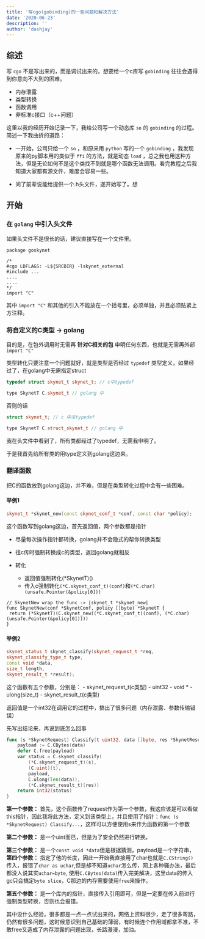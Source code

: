 ```yaml
---
title: '写cgo(gobinding)的一些问题和解决方法'
date: '2020-06-23'
description: ''
author: 'dashjay'
---
```


## 综述

写 `cgo` 不是写出来的，而是调试出来的，想要给一个c库写 `gobinding` 往往会遇得到你意向不大到的困难。

- 内存泄露
- 类型转换
- 函数调用
- 非标准c接口（c++问题）

这里以我的经历开始记录一下，我给公司写一个动态库 `so` 的 `gobinding` 的过程。简述一下我曲折的道路：

- 一开始，公司只给一个 `so` ，和原来用 `python` 写的一个 `gobinding` ，我发现原来的py脚本用的类似于 `ffi` 的方法，就是动态 `load` ，总之我也用这种方法，但是无论如何不是这个类找不到就是哪个函数无法调用。看完教程之后我知道大家都有源文件，难度会容易一些。

- 问了前辈说能给提供一个.h头文件，遂开始写了。想

## 开始

### 在 `golang` 中引入头文件

如果头文件不是很长的话，建议直接写在一个文件里。

```golang
package goskynet

/*
#cgo LDFLAGS: -L${SRCDIR} -lskynet_external
#include ...
....
....
*/
import "C"
```

其中 `import "C"` 和其他的引入不能放在一个括号里，必须单独，并且必须贴紧上方注释。

### 将自定义的C类型 -> golang

目的是，在包外调用时无需再 **针对C相关的包** 申明任何东西，也就是无需再外部 `import "C"`

类型转化只要注意一个问题就好，就是类型是否经过 `typedef` 类型定义，如果经过了，在golang中无需指定struct

```c++
typedef struct skynet_t skynet_t; // c中typedef

type SkynetT C.skynet_t // golang 中
```

否则的话

```c++
struct skynet_t; // c 中未typedef

type SkynetT C.struct_skynet_t // golang 中
```

我在头文件中看到了，所有类都经过了typedef，无需我申明了。

于是我首先给所有类的用type定义到golang这边来。

### 翻译函数

把C的函数放到golang这边，并不难，但是在类型转化过程中会有一些困难。

#### 举例1

```c++
skynet_t *skynet_new(const skynet_conf_t *conf, const char *policy);
```

这个函数写到golang这边，首先返回值，两个参数都是指针

- 尽量每次操作指针都转换，golang并不会隐式的帮你转换类型
- 往c传时强制转换成c的类型，返回golang就相反
- 转化

  - 返回值强制转化(*SkynetT)()
  - 传入c强制转化`(*C.skynet_conf_t)(conf)`和`(*C.char)(unsafe.Pointer(&policy[0]))`

```golang
// SkynetNew wrap the func -> |skynet_t *skynet_new|
func SkynetNew(conf *SkynetConf, policy []byte) *SkynetT {
 return (*SkynetT)(C.skynet_new((*C.skynet_conf_t)(conf), (*C.char)(unsafe.Pointer(&policy[0]))))
}
```

#### 举例2

```c++
skynet_status_t skynet_classify(skynet_request_t *req,
skynet_classify_type_t type,
const void *data,
size_t length,
skynet_result_t *result);

```

这个函数有五个参数，分别是：
    - skynet_request_t(c类型)
    - uint32
    - void *
    - ulong(size_t)
    - skynet_result_t(c类型)

返回值是一个int32在调用它的过程中，搞出了很多问题（内存泄露、参数传输错误）

先写出结论来，再说到底怎么回事

```go
func (s *SkynetRequest) Classify(t uint32, data []byte, res *SkynetResult) int32 {
    payload := C.CBytes(data)
    defer C.free(payload)
    var status = C.skynet_classify(
        (*C.skynet_request_t)(s),
        (C.uint)(t),
        payload,
        C.ulong(len(data)),
        (*C.skynet_result_t)(res))
    return int32(status)
}
```

**第一个参数：** 首先，这个函数传了request作为第一个参数，我这应该是可以看做this指针，因此我将此方法，定义到该类型上，并且使用了指针：`func (s *SkynetRequest) Classify...`，这样可以方便使用s来作为函数的第一个参数

**第二个参数：** 是一个uint而已，但是为了安全仍然进行转换。

**第三个参数：** 是一个`const void *data`但是根据猜测，payload是一个字符串，**第四个参数：** 指定了他的长度，因此一开始我直接用了char也就是`C.CString()`传入，报错了`char as uchar`,但是却不知道`uchar`怎么传，网上各种骚办法，最后都没人说其实`uchar=byte`, 使用`C.CBytes(data)`传入完美解决，这里data的传入gc只会搞定`byte slice`，C那边的内存需要使用`free`来操作。

**第五个参数：** 是一个库内的指针，直接传入引用即可，但是一定要在传入前进行强制类型转换，否则也会报错。

其中没什么经验，很多都是一点一点试出来的，网络上资料很少，走了很多弯路，仍然有很多问题，这时候意识到自己基础的薄弱，有时候连个作用域都拿不准，不敢free又造成了内存泄露的问题出现，长路漫漫，加油。
